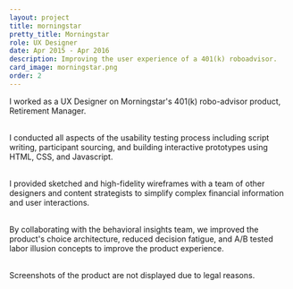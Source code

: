 ```yaml
---
layout: project
title: morningstar
pretty_title: Morningstar
role: UX Designer
date: Apr 2015 - Apr 2016 
description: Improving the user experience of a 401(k) roboadvisor. 
card_image: morningstar.png
order: 2
---
```


I worked as a UX Designer on Morningstar's 401(k) robo-advisor product, Retirement Manager.<br><br>

I conducted all aspects of the usability testing process including script writing, participant sourcing, and building interactive prototypes using HTML, CSS, and Javascript.<br><br>

I provided sketched and high-fidelity wireframes with a team of other designers and content strategists to simplify complex financial information and user interactions.<br><br>

By collaborating with the behavioral insights team, we improved the product's choice architecture, reduced decision fatigue, and A/B tested labor illusion concepts to improve the product experience.<br><br>

Screenshots of the product are not displayed due to legal reasons.